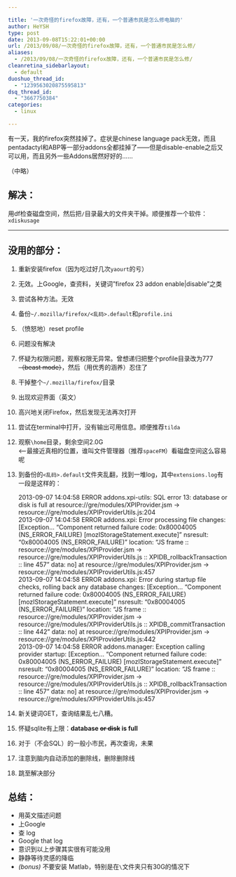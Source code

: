 ```yaml
---

title: '一次奇怪的firefox故障，还有，一个普通市民是怎么修电脑的'
author: HeYSH
type: post
date: 2013-09-08T15:22:01+00:00
url: /2013/09/08/一次奇怪的firefox故障，还有，一个普通市民是怎么修/
aliases:
  - /2013/09/08/一次奇怪的firefox故障，还有，一个普通市民是怎么修/
cleanretina_sidebarlayout:
  - default
duoshuo_thread_id:
  - "1239563020875595813"
dsq_thread_id:
  - "3667750384"
categories:
  - linux

---
```

有一天，我的firefox突然挂掉了。症状是chinese language pack无效，而且pentadactyl和ABP等一部分addons全都挂掉了——但是disable-enable之后又可以用，而且另外一些Addons居然好好的……

（中略）

解决：
------

用df检查磁盘空间，然后把`/`目录最大的文件夹干掉。顺便推荐一个软件：`xdiskusage`

------------------------------------------------------------------------

没用的部分：
------------

1.  重新安装firefox（因为吃过好几次`yaourt`的亏）
2.  无效。上Google，查资料，关键词”firefox 23 addon enable|disable”之类
5.  尝试各种方法。无效
4.  备份`~/.mozilla/firefox/<乱码>.default`和`profile.ini`
5.  （愤怒地）reset profile
6.  问题没有解决
7.  怀疑为权限问题，观察权限无异常。曾想递归把整个profile目录改为777~~（beast mode）~~，然后（用优秀的涵养）忍住了
8.  干掉整个`~/.mozilla/firefox/`目录
9.  出现欢迎界面（英文）
10. 高兴地关闭Firefox，然后发现无法再次打开
11. 尝试在terminal中打开，没有输出可用信息。顺便推荐`tilda`
12. 观察`\home`目录，剩余空间2.0G\
    &lt;–最接近真相的位置，谁叫文件管理器（推荐`spaceFM`）看磁盘空间这么容易呢
13. 到备份的`<乱码>.default`文件夹乱翻，找到一堆log，其中`extensions.log`有一段是这样的：

    2013-09-07 14:04:58 ERROR addons.xpi-utils: SQL error 13: database
    or disk is full at resource://gre/modules/XPIProvider.jsm -&gt;
    resource://gre/modules/XPIProviderUtils.js:204\
    2013-09-07 14:04:58 ERROR addons.xpi: Error processing file changes:
    \[Exception… “Component returned failure code: 0x80004005
    (NS\_ERROR\_FAILURE) \[mozIStorageStatement.execute\]” nsresult:
    “0x80004005 (NS\_ERROR\_FAILURE)” location: “JS frame ::
    resource://gre/modules/XPIProvider.jsm -&gt;
    resource://gre/modules/XPIProviderUtils.js ::
    XPIDB\_rollbackTransaction :: line 457” data: no\] at
    resource://gre/modules/XPIProvider.jsm -&gt;
    resource://gre/modules/XPIProviderUtils.js:457\
    2013-09-07 14:04:58 ERROR addons.xpi: Error during startup file
    checks, rolling back any database changes: \[Exception… “Component
    returned failure code: 0x80004005 (NS\_ERROR\_FAILURE)
    \[mozIStorageStatement.execute\]” nsresult: “0x80004005
    (NS\_ERROR\_FAILURE)” location: “JS frame ::
    resource://gre/modules/XPIProvider.jsm -&gt;
    resource://gre/modules/XPIProviderUtils.js ::
    XPIDB\_commitTransaction :: line 442” data: no\] at
    resource://gre/modules/XPIProvider.jsm -&gt;
    resource://gre/modules/XPIProviderUtils.js:442\
    2013-09-07 14:04:58 ERROR addons.manager: Exception calling provider
    startup: \[Exception… “Component returned failure code: 0x80004005
    (NS\_ERROR\_FAILURE) \[mozIStorageStatement.execute\]” nsresult:
    “0x80004005 (NS\_ERROR\_FAILURE)” location: “JS frame ::
    resource://gre/modules/XPIProvider.jsm -&gt;
    resource://gre/modules/XPIProviderUtils.js ::
    XPIDB\_rollbackTransaction :: line 457” data: no\] at
    resource://gre/modules/XPIProvider.jsm -&gt;
    resource://gre/modules/XPIProviderUtils.js:457

14. 新关键词GET，查询结果乱七八糟。
15. 怀疑sqlite有上限：**database ~~or disk~~ is full**
16. 对于（不会SQL）的一般小市民，再次查询，未果
17. 注意到脑内自动添加的删除线，删除删除线
18. 跳至解决部分



总结：
------

-   用英文描述问题
-   上Google
-   查 log
-   Google that log
-   意识到以上步骤其实很有可能没用
-   静静等待灵感的降临
-   *(bonus)* 不要安装 Matlab，特别是在`\`文件夹只有30G的情况下





